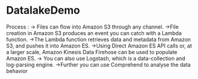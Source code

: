 # DatalakeDemo



Process :
   -> Files can flow into Amazon S3 through any channel.
   ->File creation in Amazon S3 produces an event you can catch with a Lambda function.
   ->The Lambda function retrieves data and metadata from Amazon S3, and pushes it into Amazon ES.
   ->Using Direct Amazon ES API calls or, at a larger scale, Amazon Kinesis Data Firehose can be used to populate Amazon ES. 
   -> You can also use Logstash, which is a data-collection and log-parsing engine.
   ->Further you can use Comprehend to analyse the data behavior 
   
   
   
